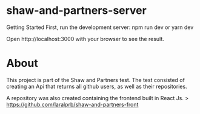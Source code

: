 # shaw-and-partners-server

Getting Started
First, run the development server:
npm run dev
or 
yarn dev

Open http://localhost:3000 with your browser to see the result.


# About

This project is part of the Shaw and Partners test.
The test consisted of creating an Api that returns all github users, as well as their repositories.

A repository was also created containing the frontend built in React Js. > https://github.com/laralprb/shaw-and-partners-front
